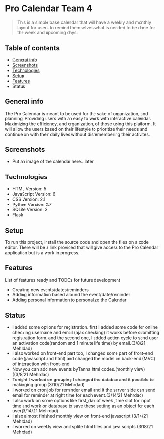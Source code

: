 # Pro Calendar Team 4
> This is a simple base calendar that will have a weekly and monthly layout for users to remind themselves what is needed to be done for the week and upcoming days. 

## Table of contents
* [General info](#general-info)
* [Screenshots](#screenshots)
* [Technologies](#technologies)
* [Setup](#setup)
* [Features](#features)
* [Status](#status)


## General info
The Pro Calendar is meant to be used for the sake of organization, and planning. Providing users with an easy to work with interactive calendar. Maximizing the efficiency, and organization, of those using this platform. It will allow the users based on their lifestyle to prioritize their needs and continue on with their daily lives without disremembering their activites.

## Screenshots
* Put an image of the calendar here...later. 

## Technologies
 * HTML Version: 5 
 * JavaScript Version: 6 
 * CSS Version: 2.1 
 * Python Version: 3.7 
 * SQLite Version: 3
 * Flask

## Setup
To run this project, install the source code and open the files on a code editor. There will be a link provided that will give access to the Pro Calendar application but is a work in progress.


## Features
List of features ready and TODOs for future development
* Creating new events/dates/reminders
* Adding information based around the event/date/reminder
* Adding personal information to personalize the Calendar

## Status
* I added some options for registration. first I added some code for online checking username and email (ajax checking) it works before submitting registration form. and the second one, I added action cycle to send user an activation code(random and 1 minute life time) by email.(3/8/21 Mehrdad)
* I also worked on front-end part too, I changed some part of front-end code (javascript and html) and changed the model on back-end (MVC) of interaction with front-end.
* Now you can add new events byTanna html codes.(monthly view)((3/8/21 Mehrdad)
* Tonight I worked on grouping I changed the databse and it possible to makinging group (3/10/21 Mehrdad) 
* I worked on cron job for reminder email and it the server side can send email for reminder at right time for each event.(3/14/21 Mehrdad)
* I also work on some options like first_day of week ,time slot for inpot time and work on database to save these setting as an object for each user(3/14/21 Mehrdad)
* I also almost finished monthly view on front-end javascript (3/14/21 Mehrdad)
* I worked on weekly view and splite html files and java scripts (3/18/21 Mehrdad)


